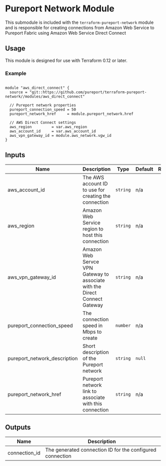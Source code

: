 # Pureport Network Module

This submodule is included with the `terraform-pureport-network` module and is
responsible for creating connections from Amazon Web Service to Pureport Fabric 
using Amazon Web Service Direct Connect

## Usage

This module is designed for use with Terraform 0.12 or later.

### Example

```hcl

module "aws_direct_connect" {
  source = "git::https://github.com/pureport/terraform-pureport-network//modules/aws_direct_connect"

  // Pureport network properties
  pureport_connection_speed = 50
  pureport_network_href     = module.pureport_network.href

  // AWS Direct Connect settings
  aws_region         = var.aws_region
  aws_account_id     = var.aws_account_id
  aws_vpn_gateway_id = module.aws_network.vgw_id
}

```

<!-- BEGINNING OF PRE-COMMIT-TERRAFORM DOCS HOOK -->
## Inputs

| Name | Description | Type | Default | Required |
|------|-------------|------|---------|:--------:|
| aws\_account\_id | The AWS account ID to use for creating the connection | `string` | n/a | yes |
| aws\_region | Amazon Web Service region to host this connection | `string` | n/a | yes |
| aws\_vpn\_gateway\_id | Amazon Web Servce VPN Gateway to associate with the Direct Connect Gateway | `string` | n/a | yes |
| pureport\_connection\_speed | The connection speed in Mbps to create | `number` | n/a | yes |
| pureport\_network\_description | Short description of the Pureport network | `string` | `null` | no |
| pureport\_network\_href | Pureport network link to associate with this connection | `string` | n/a | yes |

## Outputs

| Name | Description |
|------|-------------|
| connection\_id | The generated connection ID for the configured connection |

<!-- END OF PRE-COMMIT-TERRAFORM DOCS HOOK -->

